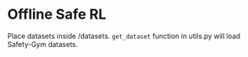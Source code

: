 # Offline Safe RL

Place datasets inside /datasets. `get_dataset` function in utils.py will load Safety-Gym datasets.